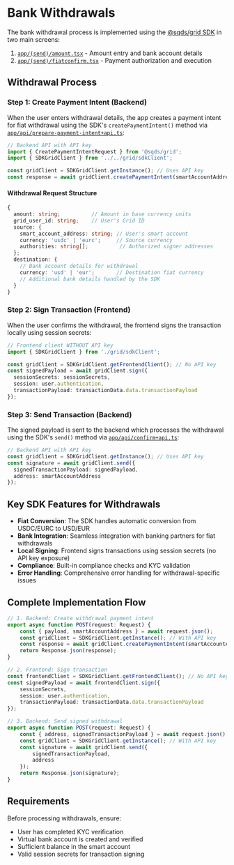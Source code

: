 # Bank Withdrawals

The bank withdrawal process is implemented using the [@sqds/grid SDK](https://www.npmjs.com/package/@sqds/grid) in two main screens:

1. [`app/(send)/amount.tsx`](../app/(send)/amount.tsx) - Amount entry and bank account details
2. [`app/(send)/fiatconfirm.tsx`](../app/(send)/fiatconfirm.tsx) - Payment authorization and execution

## Withdrawal Process

### Step 1: Create Payment Intent (Backend)

When the user enters withdrawal details, the app creates a payment intent for fiat withdrawal using the SDK's `createPaymentIntent()` method via [`app/api/prepare-payment-intent+api.ts`](../app/api/prepare-payment-intent+api.ts):

```typescript
// Backend API with API key
import { CreatePaymentIntentRequest } from '@sqds/grid';
import { SDKGridClient } from '../../grid/sdkClient';

const gridClient = SDKGridClient.getInstance(); // Uses API key
const response = await gridClient.createPaymentIntent(smartAccountAddress, withdrawalRequest);
```

#### Withdrawal Request Structure

```typescript
{
  amount: string;          // Amount in base currency units
  grid_user_id: string;    // User's Grid ID
  source: {
    smart_account_address: string; // User's smart account
    currency: 'usdc' | 'eurc';     // Source currency
    authorities: string[];          // Authorized signer addresses
  };
  destination: {
    // Bank account details for withdrawal
    currency: 'usd' | 'eur';       // Destination fiat currency
    // Additional bank details handled by the SDK
  }
}
```

### Step 2: Sign Transaction (Frontend)

When the user confirms the withdrawal, the frontend signs the transaction locally using session secrets:

```typescript
// Frontend client WITHOUT API key
import { SDKGridClient } from './grid/sdkClient';

const gridClient = SDKGridClient.getFrontendClient(); // No API key
const signedPayload = await gridClient.sign({
  sessionSecrets: sessionSecrets,
  session: user.authentication,
  transactionPayload: transactionData.data.transactionPayload
});
```

### Step 3: Send Transaction (Backend)

The signed payload is sent to the backend which processes the withdrawal using the SDK's `send()` method via [`app/api/confirm+api.ts`](../app/api/confirm+api.ts):

```typescript
// Backend API with API key
const gridClient = SDKGridClient.getInstance(); // Uses API key
const signature = await gridClient.send({
  signedTransactionPayload: signedPayload,
  address: smartAccountAddress
});
```

## Key SDK Features for Withdrawals

- **Fiat Conversion**: The SDK handles automatic conversion from USDC/EURC to USD/EUR
- **Bank Integration**: Seamless integration with banking partners for fiat withdrawals
- **Local Signing**: Frontend signs transactions using session secrets (no API key exposure)
- **Compliance**: Built-in compliance checks and KYC validation
- **Error Handling**: Comprehensive error handling for withdrawal-specific issues

## Complete Implementation Flow

```typescript
// 1. Backend: Create withdrawal payment intent
export async function POST(request: Request) {
    const { payload, smartAccountAddress } = await request.json();
    const gridClient = SDKGridClient.getInstance(); // With API key
    const response = await gridClient.createPaymentIntent(smartAccountAddress, payload);
    return Response.json(response);
}

// 2. Frontend: Sign transaction
const frontendClient = SDKGridClient.getFrontendClient(); // No API key
const signedPayload = await frontendClient.sign({
    sessionSecrets,
    session: user.authentication,
    transactionPayload: transactionData.data.transactionPayload
});

// 3. Backend: Send signed withdrawal
export async function POST(request: Request) {
    const { address, signedTransactionPayload } = await request.json();
    const gridClient = SDKGridClient.getInstance(); // With API key
    const signature = await gridClient.send({
        signedTransactionPayload,
        address
    });
    return Response.json(signature);
}
```

## Requirements

Before processing withdrawals, ensure:
- User has completed KYC verification
- Virtual bank account is created and verified
- Sufficient balance in the smart account
- Valid session secrets for transaction signing
